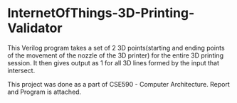 # InternetOfThings-3D-Printing-Validator

This Verilog program takes a set of 2 3D points(starting and ending points of the movement of the nozzle of the 3D printer) for the entire 3D printing session. It then gives output as 1 for all 3D lines formed by the input that intersect.

This project was done as a part of CSE590 - Computer Architecture. Report and Program is attached.
